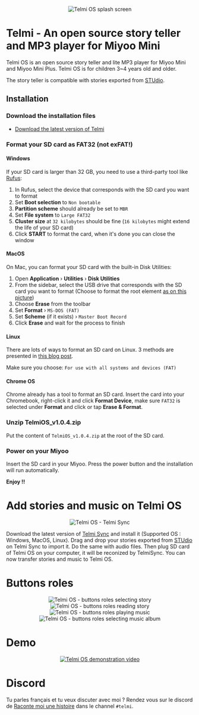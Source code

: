 <p align="center"><img = src="https://dantsu.com/files/Telmi_1280.png" alt="Telmi OS splash screen" /></p>

# Telmi - An open source story teller and MP3 player for Miyoo Mini

Telmi OS is an open source story teller and lite MP3 player for Miyoo Mini and Miyoo Mini Plus.
Telmi OS is for children 3~4 years old and older.

The story teller is compatible with stories exported from [STUdio](https://github.com/DantSu/studio).

## Installation

### Download the installation files

- [Download the latest version of Telmi](https://github.com/DantSu/Telmi-story-teller/releases/download/1.0.4/TelmiOS_v1.0.4.zip)

### Format your SD card as FAT32 (not exFAT!)

#### Windows
If your SD card is larger than 32 GB, you need to use a third-party tool like [Rufus](https://rufus.ie/):

1. In Rufus, select the device that corresponds with the SD card you want to format
2. Set **Boot selection** to `Non bootable`
3. **Partition scheme** should already be set to `MBR`
4. Set **File system** to `Large FAT32`
5. **Cluster size** at `32 kilobytes` should be fine (`16 kilobytes` might extend the life of your SD card)
6. Click **START** to format the card, when it's done you can close the window

#### MacOS

On Mac, you can format your SD card with the built-in Disk Utilities:

1. Open **Application** › **Utilities** › **Disk Utilities**
2. From the sidebar, select the USB drive that corresponds with the SD card you want to format (Choose to format the root element [as on this picture](https://onionui.github.io/assets/files/format-usb-to-fat32-on-mac-6244645c5513220bacdeec4aaa541bc8.webp))
3. Choose **Erase** from the toolbar
4. Set **Format** › `MS-DOS (FAT)`
5. Set **Scheme** (if it exists) › `Master Boot Record`
6. Click **Erase** and wait for the process to finish

#### Linux

There are lots of ways to format an SD card on Linux. 3 methods are presented in [this blog post](https://www.golinuxcloud.com/steps-to-format-sd-card-in-linux/).

Make sure you choose: `For use with all systems and devices (FAT)`

#### Chrome OS

Chrome already has a tool to format an SD card. Insert the card into your Chromebook, right-click it and click **Format Device**, make sure `FAT32` is selected under **Format** and click or tap **Erase & Format**. 

### Unzip TelmiOS_v1.0.4.zip

Put the content of `TelmiOS_v1.0.4.zip` at the root of the SD card.

### Power on your Miyoo

Insert the SD card in your Miyoo. Press the power button and the installation will run automatically.

**Enjoy !!**

# Add stories and music on Telmi OS

<p align="center"><img = src="https://dantsu.com/files/Telmi_MiyooPC.jpg" alt="Telmi OS - Telmi Sync" /></p>

Download the latest version of [Telmi Sync](https://github.com/DantSu/Telmi-Sync/releases/) and install it (Supported OS : Windows, MacOS, Linux).
Drag and drop your stories exported from [STUdio](https://github.com/DantSu/studio) on Telmi Sync to import it. Do the same with audio files. 
Then plug SD card of Telmi OS on your computer, it will be reconized by TelmiSync. You can now transfer stories and music to Telmi OS.

# Buttons roles

<p align="center"><img = src="https://dantsu.com/files/Telmi_selectingStory.png" alt="Telmi OS - buttons roles selecting story" /><img = src="https://dantsu.com/files/Telmi_readingStory.png" alt="Telmi OS - buttons roles reading story" /><img = src="https://dantsu.com/files/Telmi_playingMusic.png" alt="Telmi OS - buttons roles playing music" /><img = src="https://dantsu.com/files/Telmi_selectingAlbum.png" alt="Telmi OS - buttons roles selecting music album" /></p>

# Demo

<p align="center"><a href="https://www.youtube.com/watch?v=UBqSSkXr42o" taget="_blank"><img = src="https://dantsu.com/files/Telmi_youtube.png" alt="Telmi OS demonstration video" /></a></p>

# Discord

Tu parles français et tu veux discuter avec moi ? Rendez vous sur le discord de [Raconte moi une histoire](https://monurl.ca/lunii.creations) dans le channel `#telmi`.
